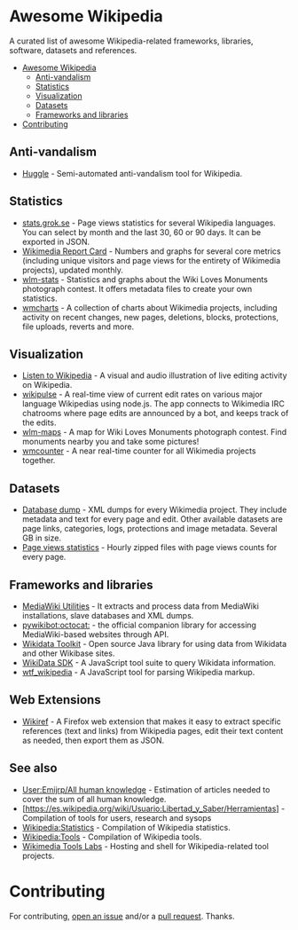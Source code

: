 # Awesome Wikipedia

A curated list of awesome Wikipedia-related frameworks, libraries, software, datasets and references.

- [Awesome Wikipedia](#awesome-wikipedia)
    - [Anti-vandalism](#anti-vandalism)
    - [Statistics](#statistics)
    - [Visualization](#visualization)
    - [Datasets](#datasets)
    - [Frameworks and libraries](#frameworks-and-libraries)
- [Contributing](#contributing)

## Anti-vandalism

* [Huggle](https://github.com/huggle/huggle3-qt-lx) - Semi-automated anti-vandalism tool for Wikipedia.

## Statistics

* [stats.grok.se](https://github.com/abelsson/stats.grok.se) - Page views statistics for several Wikipedia languages. You can select by month and the last 30, 60 or 90 days. It can be exported in JSON.
* [Wikimedia Report Card](https://github.com/wikimedia/limn) - Numbers and graphs for several core metrics (including unique visitors and page views for the entirety of Wikimedia projects), updated monthly.
* [wlm-stats](https://github.com/emijrp/wlm-stats) - Statistics and graphs about the Wiki Loves Monuments photograph contest. It offers metadata files to create your own statistics.
* [wmcharts](https://github.com/emijrp/wmcharts) - A collection of charts about Wikimedia projects, including activity on recent changes, new pages, deletions, blocks, protections, file uploads, reverts and more.

## Visualization

* [Listen to Wikipedia](https://github.com/hatnote/listen-to-wikipedia) - A visual and audio illustration of live editing activity on Wikipedia.
* [wikipulse](https://github.com/edsu/wikipulse) - A real-time view of current edit rates on various major language Wikipedias using node.js. The app connects to Wikimedia IRC chatrooms where page edits are announced by a bot, and keeps track of the edits.
* [wlm-maps](https://tools.wmflabs.org/wlm-maps/) - A map for Wiki Loves Monuments photograph contest. Find monuments nearby you and take some pictures!
* [wmcounter](https://github.com/emijrp/wmcounter) -  A near real-time counter for all Wikimedia projects together.

## Datasets

* [Database dump](http://dumps.wikimedia.org/backup-index.html) - XML dumps for every Wikimedia project. They include metadata and text for every page and edit. Other available datasets are page links, categories, logs, protections and image metadata. Several GB in size.
* [Page views statistics](http://dumps.wikimedia.org/other/pagecounts-raw/) - Hourly zipped files with page views counts for every page.

## Frameworks and libraries

* [MediaWiki Utilities](https://github.com/halfak/Mediawiki-Utilities) - It extracts and process data from MediaWiki installations, slave databases and XML dumps.
* [pywikibot](https://www.mediawiki.org/wiki/Manual:Pywikibot)[:octocat:](https://github.com/wikimedia/pywikibot-core/) - the official companion library for accessing MediaWiki-based websites through API.
* [Wikidata Toolkit](https://github.com/Wikidata/Wikidata-Toolkit) - Open source Java library for using data from Wikidata and other Wikibase sites.
* [WikiData SDK](https://github.com/maxlath/wikidata-sdk) - A JavaScript tool suite to query Wikidata information.
* [wtf_wikipedia](https://github.com/spencermountain/wtf_wikipedia) - A JavaScript tool for parsing Wikipedia markup.

## Web Extensions
* [Wikiref](https://github.com/zaataylor/wikiref) - A Firefox web extension that makes it easy to extract specific references (text and links) from Wikipedia pages, edit their text content as needed, then export them as JSON.

## See also
* [User:Emijrp/All human knowledge](https://en.wikipedia.org/wiki/User:Emijrp/All_human_knowledge) - Estimation of articles needed to cover the sum of all human knowledge.
* [https://es.wikipedia.org/wiki/Usuario:Libertad_y_Saber/Herramientas] - Compilation of tools for users, research and sysops
* [Wikipedia:Statistics](https://en.wikipedia.org/wiki/Wikipedia:Statistics) - Compilation of Wikipedia statistics.
* [Wikipedia:Tools](https://en.wikipedia.org/wiki/Wikipedia:Tools) - Compilation of Wikipedia tools.
* [Wikimedia Tools Labs](http://tools.wmflabs.org) - Hosting and shell for Wikipedia-related tool projects.

# Contributing

For contributing, [open an issue](https://github.com/emijrp/awesome-wikipedia/issues) and/or a [pull request](https://github.com/emijrp/awesome-wikipedia/pulls). Thanks.
